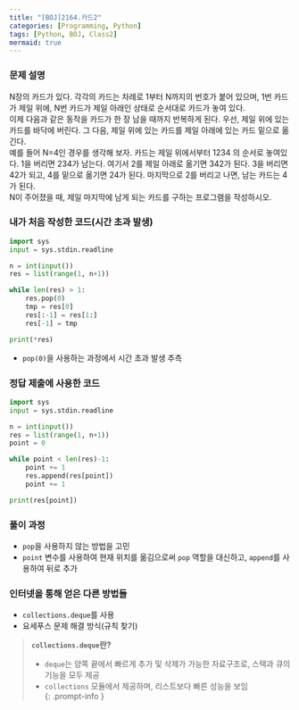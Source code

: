 ```yaml
---
title: "[BOJ]2164.카드2"
categories: [Programming, Python]
tags: [Python, BOJ, Class2]
mermaid: true
---
```

### 문제 설명  
N장의 카드가 있다. 각각의 카드는 차례로 1부터 N까지의 번호가 붙어 있으며, 1번 카드가 제일 위에, N번 카드가 제일 아래인 상태로 순서대로 카드가 놓여 있다.  
이제 다음과 같은 동작을 카드가 한 장 남을 때까지 반복하게 된다. 우선, 제일 위에 있는 카드를 바닥에 버린다. 그 다음, 제일 위에 있는 카드를 제일 아래에 있는 카드 밑으로 옮긴다.  
예를 들어 N=4인 경우를 생각해 보자. 카드는 제일 위에서부터 1234 의 순서로 놓여있다. 1을 버리면 234가 남는다. 여기서 2를 제일 아래로 옮기면 342가 된다. 3을 버리면 42가 되고, 4를 밑으로 옮기면 24가 된다. 마지막으로 2를 버리고 나면, 남는 카드는 4가 된다.  
N이 주어졌을 때, 제일 마지막에 남게 되는 카드를 구하는 프로그램을 작성하시오.  

### 내가 처음 작성한 코드(시간 초과 발생)  
```python
import sys
input = sys.stdin.readline

n = int(input())
res = list(range(1, n+1))

while len(res) > 1:
    res.pop(0)
    tmp = res[0]
    res[:-1] = res[1:]
    res[-1] = tmp

print(*res)
```
- `pop(0)`을 사용하는 과정에서 시간 초과 발생 추측  

### 정답 제출에 사용한 코드  
```python
import sys
input = sys.stdin.readline

n = int(input())
res = list(range(1, n+1))
point = 0

while point < len(res)-1:
    point += 1
    res.append(res[point])
    point += 1

print(res[point])
```

### 풀이 과정  
- `pop`을 사용하지 않는 방법을 고민  
- `point` 변수를 사용하여 현재 위치를 옮김으로써 `pop` 역할을 대신하고, `append`를 사용하여 뒤로 추가  

### 인터넷을 통해 얻은 다른 방법들  
- `collections.deque`를 사용  
- 요세푸스 문제 해결 방식(규칙 찾기)  

> **`collections.deque`란?**  
> - `deque`는 양쪽 끝에서 빠르게 추가 및 삭제가 가능한 자료구조로, 스택과 큐의 기능을 모두 제공  
> - `collections` 모듈에서 제공하며, 리스트보다 빠른 성능을 보임  
{: .prompt-info }

